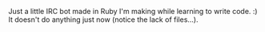 Just a little IRC bot made in Ruby I'm making while learning to write code. :)
It doesn't do anything just now (notice the lack of files...).
